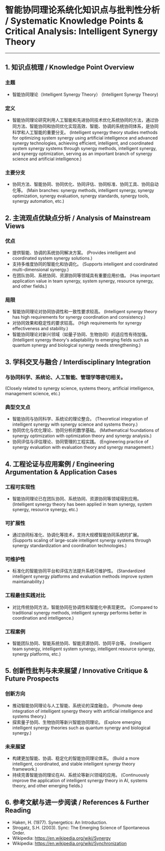# 智能协同理论系统化知识点与批判性分析 / Systematic Knowledge Points & Critical Analysis: Intelligent Synergy Theory

---

## 1. 知识点梳理 / Knowledge Point Overview

### 主题
- 智能协同理论（Intelligent Synergy Theory）
  (Intelligent Synergy Theory)

### 定义
- 智能协同理论研究利用人工智能和先进协同技术优化系统协同的方法，通过协同方法、智能协同和协同优化实现高效、智能、协调的系统协同体系，是协同科学和人工智能的重要分支。
  (Intelligent synergy theory studies methods for optimizing system synergy using artificial intelligence and advanced synergy technologies, achieving efficient, intelligent, and coordinated system synergy systems through synergy methods, intelligent synergy, and synergy optimization, serving as an important branch of synergy science and artificial intelligence.)

### 主要分支
- 协同方法、智能协同、协同优化、协同评估、协同标准、协同工具、协同自动化等。
  (Main branches: synergy methods, intelligent synergy, synergy optimization, synergy evaluation, synergy standards, synergy tools, synergy automation, etc.)

## 2. 主流观点优缺点分析 / Analysis of Mainstream Views

### 优点
- 提供智能、协调的系统协同解决方案。
  (Provides intelligent and coordinated system synergy solutions.)
- 支持多维度协同的智能化和协调化。
  (Supports intelligent and coordinated multi-dimensional synergy.)
- 在团队协同、系统协同、资源协同等领域具有重要应用价值。
  (Has important application value in team synergy, system synergy, resource synergy, and other fields.)

### 局限
- 智能协同理论对协同协调性和一致性要求较高。
  (Intelligent synergy theory has high requirements for synergy coordination and consistency.)
- 对协同效果和稳定性的要求较高。
  (High requirements for synergy effectiveness and stability.)
- 智能协同理论对新兴领域（如量子协同、生物协同）的适应性有待加强。
  (Intelligent synergy theory's adaptability to emerging fields such as quantum synergy and biological synergy needs strengthening.)

## 3. 学科交叉与融合 / Interdisciplinary Integration

### 与协同科学、系统论、人工智能、管理学等密切相关。
  (Closely related to synergy science, systems theory, artificial intelligence, management science, etc.)

### 典型交叉点
- 智能协同与协同科学、系统论的理论整合。
  (Theoretical integration of intelligent synergy with synergy science and systems theory.)
- 协同优化与优化理论、协同分析的数学基础。
  (Mathematical foundations of synergy optimization with optimization theory and synergy analysis.)
- 协同评估与评估理论、协同管理的工程实践。
  (Engineering practice of synergy evaluation with evaluation theory and synergy management.)

## 4. 工程论证与应用案例 / Engineering Argumentation & Application Cases

### 工程可实现性
- 智能协同理论已在团队协同、系统协同、资源协同等领域得到应用。
  (Intelligent synergy theory has been applied in team synergy, system synergy, resource synergy, etc.)

### 可扩展性
- 通过协同标准化、协调化等技术，支持大规模智能协同系统的扩展。
  (Supports scaling of large-scale intelligent synergy systems through synergy standardization and coordination technologies.)

### 可维护性
- 标准化的智能协同平台和评估方法提升系统可维护性。
  (Standardized intelligent synergy platforms and evaluation methods improve system maintainability.)

### 工程最佳实践对比
- 对比传统协同方法，智能协同在协调性和智能化中表现更优。
  (Compared to traditional synergy methods, intelligent synergy performs better in coordination and intelligence.)

### 工程案例
- 智能团队协同、智能系统协同、智能资源协同、协同平台等。
  (Intelligent team synergy, intelligent system synergy, intelligent resource synergy, synergy platforms, etc.)

## 5. 创新性批判与未来展望 / Innovative Critique & Future Prospects

### 创新方向
- 推动智能协同理论与人工智能、系统论的深度融合。
  (Promote deep integration of intelligent synergy theory with artificial intelligence and systems theory.)
- 探索量子协同、生物协同等新兴智能协同理论。
  (Explore emerging intelligent synergy theories such as quantum synergy and biological synergy.)

### 未来展望
- 构建更加智能、协调、稳定化的智能协同理论体系。
  (Build a more intelligent, coordinated, and stable intelligent synergy theory framework.)
- 持续完善智能协同理论在AI、系统论等新兴领域的应用。
  (Continuously improve the application of intelligent synergy theory in AI, systems theory, and other emerging fields.)

## 6. 参考文献与进一步阅读 / References & Further Reading

- Haken, H. (1977). Synergetics: An Introduction.
- Strogatz, S.H. (2003). Sync: The Emerging Science of Spontaneous Order.
- Wikipedia: <https://en.wikipedia.org/wiki/Synergy>
- Wikipedia: <https://en.wikipedia.org/wiki/Synchronization> 